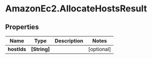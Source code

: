 # AmazonEc2.AllocateHostsResult

## Properties

Name | Type | Description | Notes
------------ | ------------- | ------------- | -------------
**hostIds** | **[String]** |  | [optional] 


